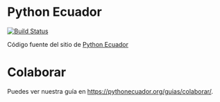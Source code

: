 # Python Ecuador

[![Build Status](https://travis-ci.org/PythonEcuador/PythonEcuador.github.io.svg?branch=src)](https://travis-ci.org/PythonEcuador/PythonEcuador.github.io)

Código fuente del sitio de [Python Ecuador](https://pythonecuador.org/guias/colaborar/)

# Colaborar

Puedes ver nuestra guía en <https://pythonecuador.org/guias/colaborar/>.
